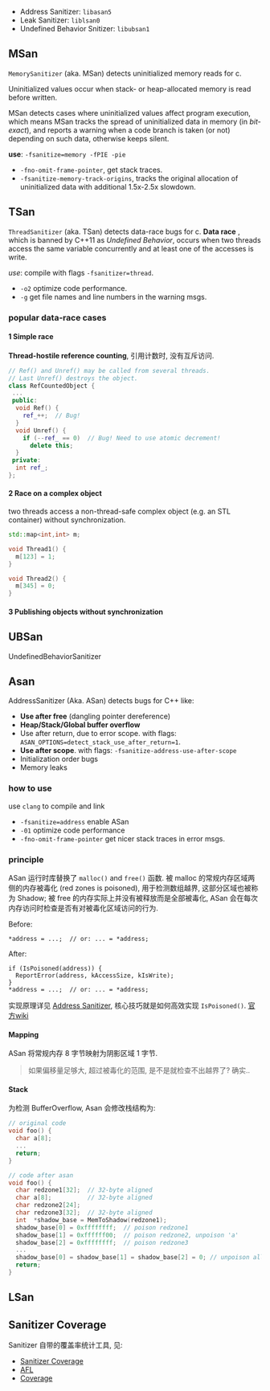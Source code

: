 - Address Sanitizer: `libasan5`
- Leak Sanitizer: `liblsan0`
- Undefined Behavior Snitizer: `libubsan1`

## MSan 

`MemorySanitizer` (aka. MSan) detects uninitialized memory reads for c.

Uninitialized values occur when stack- or heap-allocated memory is read before written. 

MSan detects cases where uninitialized values affect program execution, which means MSan tracks the spread of uninitialized data in memory (in *bit-exact*), and reports a warning when a code branch is taken (or not) depending on such data, otherwise keeps silent.

**use**: `-fsanitize=memory -fPIE -pie`
- `-fno-omit-frame-pointer`, get stack traces.
- `-fsanitize-memory-track-origins`, tracks the original allocation of uninitialized data with additional 1.5x-2.5x slowdown.

## TSan

`ThreadSanitizer` (aka. TSan) detects data-race bugs for c. **Data race** , which is banned by C++11 as *Undefined Behavior*,  occurs when two threads access the same variable concurrently and at least one of the accesses is write.

*use*: compile with flags `-fsanitizer=thread`.
- `-o2` optimize code performance.
- `-g` get file names and line numbers in the warning msgs.

### popular data-race cases

#### 1 Simple race

**Thread-hostile reference counting**, 引用计数时, 没有互斥访问.

```cpp
// Ref() and Unref() may be called from several threads.
// Last Unref() destroys the object.
class RefCountedObject {
 ...
 public:
  void Ref() {
    ref_++;  // Bug!
  }
  void Unref() {
    if (--ref_ == 0)  // Bug! Need to use atomic decrement!
      delete this;
  }
 private:
  int ref_;
};
```

#### 2 Race on a complex object

two threads access a non-thread-safe complex object (e.g. an STL container) without synchronization.

```cpp
std::map<int,int> m;

void Thread1() {
  m[123] = 1;
}

void Thread2() {
  m[345] = 0;
}
```

#### 3 Publishing objects without synchronization

## UBSan

UndefinedBehaviorSanitizer

## Asan

AddressSanitizer (Aka. ASan) detects bugs for C++ like:
- **Use after free** (dangling pointer dereference)
- **Heap/Stack/Global buffer overflow**
- Use after return, due to error scope. with flags: `ASAN_OPTIONS=detect_stack_use_after_return=1`.
- **Use after scope**. with flags: `-fsanitize-address-use-after-scope`
- Initialization order bugs
- Memory leaks

### how to use

use `clang` to compile and link 
- `-fsanitize=address` enable ASan
- `-01` optimize code performance
- `-fno-omit-frame-pointer` get nicer stack traces in error msgs.

### principle

ASan 运行时库替换了 `malloc()` and `free()` 函数. 被 malloc 的常规内存区域两侧的内存被毒化 (red zones is poisoned), 用于检测数组越界, 这部分区域也被称为 Shadow; 被 free 的内存实际上并没有被释放而是全部被毒化, ASan 会在每次内存访问时检查是否有对被毒化区域访问的行为.

Before:

```
*address = ...;  // or: ... = *address;
```

After:

```
if (IsPoisoned(address)) {
  ReportError(address, kAccessSize, kIsWrite);
}
*address = ...;  // or: ... = *address;
```

实现原理详见 [Address Sanitizer](Address%20Sanitizer.md), 核心技巧就是如何高效实现 `IsPoisoned()`. [官方wiki](https://github.com/google/sanitizers/wiki/AddressSanitizerAlgorithm)

#### Mapping

ASan 将常规内存 8 字节映射为阴影区域 1 字节.

> 如果偏移量足够大, 超过被毒化的范围, 是不是就检查不出越界了? 确实..

#### Stack

为检测 BufferOverflow, Asan 会修改栈结构为:

```cpp
// original code
void foo() {
  char a[8];
  ...
  return;
}
```

```cpp
// code after asan
void foo() {
  char redzone1[32];  // 32-byte aligned
  char a[8];          // 32-byte aligned
  char redzone2[24];
  char redzone3[32];  // 32-byte aligned
  int  *shadow_base = MemToShadow(redzone1);
  shadow_base[0] = 0xffffffff;  // poison redzone1
  shadow_base[1] = 0xffffff00;  // poison redzone2, unpoison 'a'
  shadow_base[2] = 0xffffffff;  // poison redzone3
  ...
  shadow_base[0] = shadow_base[1] = shadow_base[2] = 0; // unpoison all
  return;
}
```

## LSan

## Sanitizer Coverage

Sanitizer 自带的覆盖率统计工具, 见:
- [Sanitizer Coverage](Sanitizer%20Coverage.md)
- [AFL](AFL.md)
- [Coverage](../Coverage.md)

